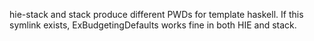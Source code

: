 hie-stack and stack produce different PWDs for template haskell. If this symlink exists, ExBudgetingDefaults works fine in both HIE and stack.
